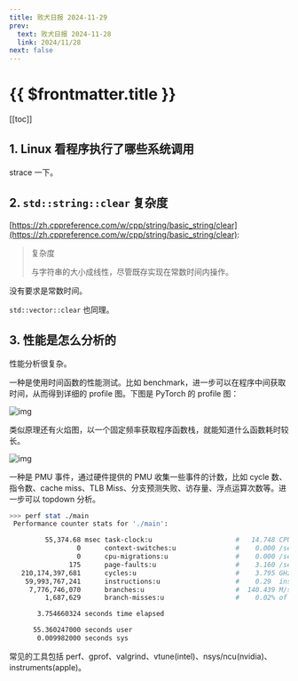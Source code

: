 ```yaml
---
title: 败犬日报 2024-11-29
prev:
  text: 败犬日报 2024-11-28
  link: 2024/11/28
next: false
---
```


# {{ $frontmatter.title }}

[[toc]]

## 1. Linux 看程序执行了哪些系统调用

strace 一下。

## 2. `std::string::clear` 复杂度

[https://zh.cppreference.com/w/cpp/string/basic_string/clear](https://zh.cppreference.com/w/cpp/string/basic_string/clear):

> 复杂度
>
> 与字符串的大小成线性，尽管既存实现在常数时间内操作。

没有要求是常数时间。

`std::vector::clear` 也同理。

## 3. 性能是怎么分析的

性能分析很复杂。

一种是使用时间函数的性能测试。比如 benchmark，进一步可以在程序中间获取时间，从而得到详细的 profile 图。下图是 PyTorch 的 profile 图：

![img](https://pytorch.org/tutorials/_images/trace_img.png)

类似原理还有火焰图，以一个固定频率获取程序函数栈，就能知道什么函数耗时较长。

![img](https://static001.geekbang.org/infoq/9b/9b0fff7f30199b9b489f5628619618d4.png)

一种是 PMU 事件，通过硬件提供的 PMU 收集一些事件的计数，比如 cycle 数、指令数、cache miss、TLB Miss、分支预测失败、访存量、浮点运算次数等。进一步可以 topdown 分析。

```sh
>>> perf stat ./main
 Performance counter stats for './main':

         55,374.68 msec task-clock:u                     #   14.748 CPUs utilized             
                 0      context-switches:u               #    0.000 /sec                      
                 0      cpu-migrations:u                 #    0.000 /sec                      
               175      page-faults:u                    #    3.160 /sec                      
   210,174,397,681      cycles:u                         #    3.795 GHz                       
    59,993,767,241      instructions:u                   #    0.29  insn per cycle            
     7,776,746,070      branches:u                       #  140.439 M/sec                     
         1,687,629      branch-misses:u                  #    0.02% of all branches           

       3.754660324 seconds time elapsed

      55.360247000 seconds user
       0.009982000 seconds sys
```

常见的工具包括 perf、gprof、valgrind、vtune(intel)、nsys/ncu(nvidia)、instruments(apple)。
